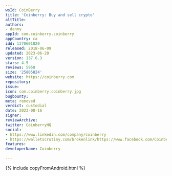 ```yaml
---
wsId: CoinBerry
title: 'Coinberry: Buy and sell crypto'
altTitle: 
authors:
- danny
appId: com.coinberry.coinberry
appCountry: ca
idd: 1370601820
released: 2018-06-09
updated: 2023-06-20
version: 137.6.3
stars: 4.5
reviews: 5958
size: '25805824'
website: https://coinberry.com
repository: 
issue: 
icon: com.coinberry.coinberry.jpg
bugbounty: 
meta: removed
verdict: custodial
date: 2023-08-16
signer: 
reviewArchive: 
twitter: CoinberryHQ
social:
- https://www.linkedin.com/company/coinberry
- https://walletscrutiny.com/brokenlink/https://www.facebook.com/CoinberryOfficial
features: 
developerName: Coinberry

---
```


{% include copyFromAndroid.html %}
